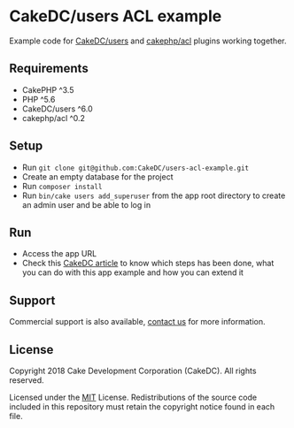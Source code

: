 CakeDC/users ACL example
========================

Example code for [CakeDC/users](https://github.com/CakeDC/users) and [cakephp/acl](https://github.com/cakephp/acl) plugins working together.

Requirements
------------

* CakePHP ^3.5
* PHP ^5.6
* CakeDC/users ^6.0
* cakephp/acl ^0.2

Setup
-------------

* Run `git clone git@github.com:CakeDC/users-acl-example.git`
* Create an empty database for the project
* Run `composer install`
* Run `bin/cake users add_superuser` from the app root directory to create an admin user and be able to log in

Run
---

* Access the app URL
* Check this [CakeDC article]() to know which steps has been done, what you can do with this app example and how you can extend it

Support
-------

Commercial support is also available, [contact us](https://www.cakedc.com/contact) for more information.

License
-------

Copyright 2018 Cake Development Corporation (CakeDC). All rights reserved.

Licensed under the [MIT](http://www.opensource.org/licenses/mit-license.php) License. Redistributions of the source code included in this repository must retain the copyright notice found in each file.
